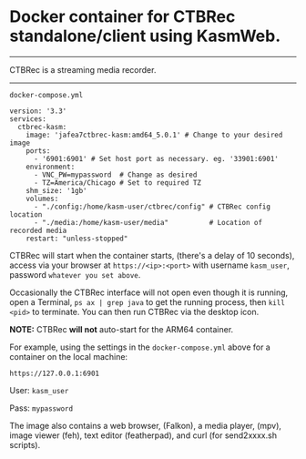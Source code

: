 # Docker container for CTBRec standalone/client using KasmWeb.

---

CTBRec is a streaming media recorder.

---


`docker-compose.yml`
~~~
version: '3.3'
services:
  ctbrec-kasm:
    image: 'jafea7ctbrec-kasm:amd64_5.0.1' # Change to your desired image
    ports:
      - '6901:6901' # Set host port as necessary. eg. '33901:6901'
    environment:
      - VNC_PW=mypassword  # Change as desired
      - TZ=America/Chicago # Set to required TZ
    shm_size: '1gb'
    volumes:
      - "./config:/home/kasm-user/ctbrec/config" # CTBRec config location
      - "./media:/home/kasm-user/media"          # Location of recorded media
    restart: "unless-stopped"
~~~

CTBRec will start when the container starts, (there's a delay of 10 seconds), access via your browser at `https://<ip>:<port>` with username `kasm_user`, password `whatever you set above`.

Occasionally the CTBRec interface will not open even though it is running, open a Terminal, `ps ax | grep java` to get the running process, then `kill <pid>` to terminate.  You can then run CTBRec via the desktop icon.

**NOTE:** CTBRec **will not** auto-start for the ARM64 container.

For example, using the settings in the `docker-compose.yml` above for a container on the local machine:

`https://127.0.0.1:6901`

User: `kasm_user`

Pass: `mypassword`


The image also contains a web browser, (Falkon), a media player, (mpv), image viewer (feh), text editor (featherpad), and curl (for send2xxxx.sh scripts).
